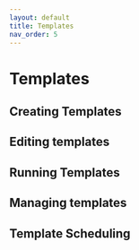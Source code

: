```yaml
---
layout: default
title: Templates
nav_order: 5
---
```

# Templates

## Creating Templates

## Editing templates

## Running Templates

## Managing templates

## Template Scheduling

